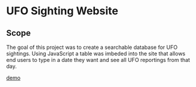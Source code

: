 # UFO Sighting Website


## Scope
The goal of this project was to create a searchable database for UFO sightings. Using JavaScript a table was imbeded into the site that allows end users to type in a date they want and see all UFO reportings from that day. 

[demo](images/ufo-dashboard-demo.mov)



